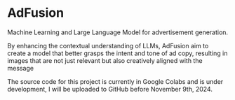 # AdFusion
Machine Learning and Large Language Model for advertisement generation.

By enhancing the contextual understanding of LLMs, AdFusion aim to create a model that better grasps the intent and tone of ad copy, resulting in images that are not just relevant but also creatively aligned with the message

The source code for this project is currently in Google Colabs and is under development, I will be uploaded to GitHub before November 9th, 2024. 
